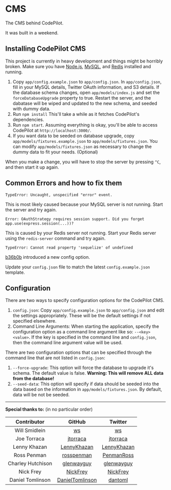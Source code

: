 CMS
===

The CMS behind CodePilot.

It was built in a weekend.

Installing CodePilot CMS
--------------------------------------
This project is currently in heavy development and things might be horribly broken.
Make sure you have [Node.js](http://nodejs.org/), [MySQL](http://www.mysql.com/), and [Redis](http://redis.io/) installed and running.

1. Copy `app/config.example.json` to `app/config.json`. In `app/config.json`, fill in your MySQL details, Twitter OAuth information, and S3 details. If the database schema changes, open `app/models/index.js` and set the `forceDatabaseUpgrade` property to true. Restart the server, and the dabatase will be wiped and updated to the new schema, and seeded with dummy data.
2. Run `npm install`
This'll take a while as it fetches CodePilot's dependencies.
3. Run `npm start`. Assuming everything is okay, you'll be able to access CodePilot at `http://localhost:3000/`.
4. If you want data to be seeded on database upgrade, copy `app/models/fixtures.example.json` to `app/models/fixtures.json`. You can modify `app/models/fixtures.json` as necessary to change the dummy data to fit your needs. (Optional)

When you make a change, you will have to stop the server by pressing `^C`, and then start it up again.

Common Errors and how to fix them
---------------------------------

`TypeError: Uncaught, unspecified "error" event.`

This is most likely caused because your MySQL server is not running. Start the server and try again.

`Error: OAuthStrategy requires session support. Did you forget app.use(express.session(...))?`

This is caused by your Redis server not running. Start your Redis server using the `redis-server` command and try again.

`TypeError: Cannot read property 'sequelize' of undefined`

[b36b0b](https://github.com/CodePilotCo/CMS/commit/b36b0bfe37d9fcbc87d5b35159c61a412e525e21) introduced a new config option.

Update your `config.json` file to match the latest `config.example.json` template.

Configuration
-------------

There are two ways to specify configuration options for the CodePilot CMS.

1. `config.json`: Copy `app/config.example.json` to `app/config.json` and edit the settings appropriately. These will be the default settings if not specified elsewhere.
2. Command Line Arguments: When starting the application, specify the configuration option as a command line argument like so: `--<key> <value>`. If the key is specified in
the command line and `config.json`, then the command line argument value will be used.

There are two configuration options that can be specified through the command line that are not listed in `config.json`:

1. `--force-upgrade`: This option will force the database to upgrade it's schema. The default value is false. **Warning: This will remove ALL data from the database!**
2. `--seed-data`: This option will specify if data should be seeded into the data based on the information in `app/models/fixtures.json`. By default, data will be not be seeded.

---

**Special thanks to:** (in no particular order)

|    Contributor    |                         GitHub                        |                       Twitter                      |
|:-----------------:|:-----------------------------------------------------:|:--------------------------------------------------:|
|   Will Smidlein   |              [ws](https://github.com/ws)              |            [ws](https://twitter.com/ws)            |
|    Joe Torraca    |        [jtorraca](https://github.com/jtorraca)        |      [jtorraca](https://twitter.com/jtorraca)      |
|    Lenny Khazan   |     [LennyKhazan](https://github.com/LennyKhazan)     |   [LennyKhazan](https://twitter.com/LennyKhazan)   |
|    Ross Penman    |      [rosspenman](https://github.com/rosspenman)      |    [PenmanRoss](https://twitter.com/PenmanRoss)    |
| Charley Hutchison |      [glenwayguy](https://github.com/glenwayguy)      |    [glenwayguy](https://twitter.com/glenwayguy)    |
|     Nick Frey     |        [NickFrey](https://github.com/nickfrey)        |      [NickFrey](https://twitter.com/NickFrey)      |
| Daniel Tomlinson  | [DanielTomlinson](https://github.com/DanielTomlinson) |       [dantoml](https://twitter.com/dantoml)       |
